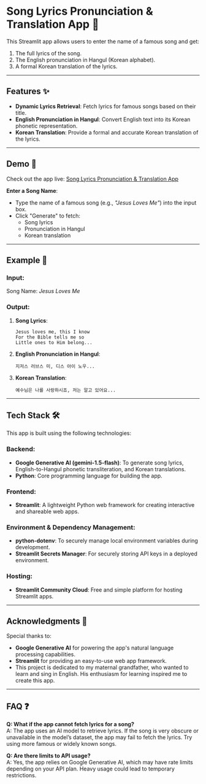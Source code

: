 
# Song Lyrics Pronunciation & Translation App 🎵

This Streamlit app allows users to enter the name of a famous song and get:
1. The full lyrics of the song.
2. The English pronunciation in Hangul (Korean alphabet).
3. A formal Korean translation of the lyrics.

---

## Features ✨

- **Dynamic Lyrics Retrieval**: Fetch lyrics for famous songs based on their title.
- **English Pronunciation in Hangul**: Convert English text into its Korean phonetic representation.
- **Korean Translation**: Provide a formal and accurate Korean translation of the lyrics.

---

## Demo 🚀

Check out the app live: [Song Lyrics Pronunciation & Translation App]([https://your-streamlit-app-url.streamlit.app](https://lyrics-pronunciation-for-hangul.streamlit.app/))  

**Enter a Song Name**:
   - Type the name of a famous song (e.g., *"Jesus Loves Me"*) into the input box.
   - Click "Generate" to fetch:
     - Song lyrics
     - Pronunciation in Hangul
     - Korean translation
---

## Example 🎤

### Input:
Song Name: *Jesus Loves Me*

### Output:
1. **Song Lyrics**:
   ```
   Jesus loves me, this I know
   For the Bible tells me so
   Little ones to Him belong...
   ```

2. **English Pronunciation in Hangul**:
   ```
   지저스 러브스 미, 디스 아이 노우...
   ```

3. **Korean Translation**:
   ```
   예수님은 나를 사랑하시죠, 저는 알고 있어요...
   ```
   
---

## Tech Stack 🛠️

This app is built using the following technologies:

### Backend:
- **Google Generative AI (gemini-1.5-flash)**: To generate song lyrics, English-to-Hangul phonetic transliteration, and Korean translations.
- **Python**: Core programming language for building the app.

### Frontend:
- **Streamlit**: A lightweight Python web framework for creating interactive and shareable web apps.

### Environment & Dependency Management:
- **python-dotenv**: To securely manage local environment variables during development.
- **Streamlit Secrets Manager**: For securely storing API keys in a deployed environment.

### Hosting:
- **Streamlit Community Cloud**: Free and simple platform for hosting Streamlit apps.

---

## Acknowledgments 🙏

Special thanks to:
- **Google Generative AI** for powering the app's natural language processing capabilities.
- **Streamlit** for providing an easy-to-use web app framework.
- This project is dedicated to my maternal grandfather, who wanted to learn and sing in English. His enthusiasm for learning inspired me to create this app.

---

## FAQ ❓

**Q: What if the app cannot fetch lyrics for a song?**  
A: The app uses an AI model to retrieve lyrics. If the song is very obscure or unavailable in the model’s dataset, the app may fail to fetch the lyrics. Try using more famous or widely known songs.

**Q: Are there limits to API usage?**  
A: Yes, the app relies on Google Generative AI, which may have rate limits depending on your API plan. Heavy usage could lead to temporary restrictions.

